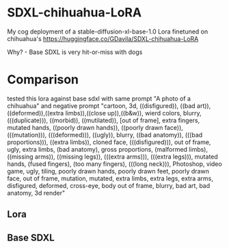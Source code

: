 # SDXL-chihuahua-LoRA

My cog deployment of a stable-diffusion-xl-base-1.0 Lora finetuned on chihuahua's  https://huggingface.co/GDavila/SDXL-chihuahua-LoRA 

Why? - Base SDXL is very hit-or-miss with dogs


# Comparison
tested this lora against base sdxl with same prompt "A photo of a chihuahua" and negative prompt "cartoon, 3d, ((disfigured)), ((bad art)), ((deformed)),((extra limbs)),((close up)),((b&w)), wierd colors, blurry, (((duplicate))), ((morbid)), ((mutilated)), [out of frame], extra fingers, mutated hands, ((poorly drawn hands)), ((poorly drawn face)), (((mutation))), (((deformed))), ((ugly)), blurry, ((bad anatomy)), (((bad proportions))), ((extra limbs)), cloned face, (((disfigured))), out of frame, ugly, extra limbs, (bad anatomy), gross proportions, (malformed limbs), ((missing arms)), ((missing legs)), (((extra arms))), (((extra legs))), mutated hands, (fused fingers), (too many fingers), (((long neck))), Photoshop, video game, ugly, tiling, poorly drawn hands, poorly drawn feet, poorly drawn face, out of frame, mutation, mutated, extra limbs, extra legs, extra arms, disfigured, deformed, cross-eye, body out of frame, blurry, bad art, bad anatomy, 3d render"

## Lora

## Base SDXL
